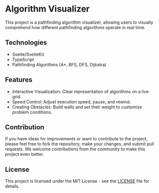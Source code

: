 # Algorithm Visualizer

This project is a pathfinding algorithm visualizer, allowing users to visually comprehend how different pathfinding algorithms operate in real time.

## Technologies

- Svelte/SvelteKit
- TypeScript
- Pathfinding Algorithms (A*, BFS, DFS, Dijkstra)

## Features
 - Interactive Visualization: Clear representation of algorithms on a live grid.
- Speed Control: Adjust execution speed, pause, and rewind.
- Creating Obstacles: Build walls and set their weight to customize problem conditions.


## Contribution

If you have ideas for improvements or want to contribute to the project, please feel free to fork the repository, make your changes, and submit pull requests. We welcome contributions from the community to make this project even better.

## License

This project is licensed under the MIT License - see the [LICENSE](LICENSE.txt) file for details.

